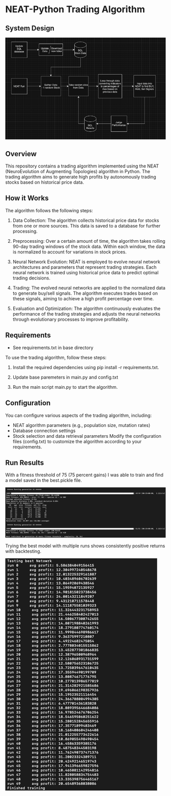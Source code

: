 # NEAT-Python Trading Algorithm

## System Design

![System Design Overview](Attachments/stockTrader_NEAT_Overview.png)

## Overview

This repository contains a trading algorithm implemented using the NEAT (NeuroEvolution of Augmenting Topologies) algorithm in Python. The trading algorithm aims to generate high profits by autonomously trading stocks based on historical price data.

## How it Works

The algorithm follows the following steps:

1. Data Collection: The algorithm collects historical price data for stocks from one or more sources. This data is saved to a database for further processing.

2. Preprocessing: Over a certain amount of time, the algorithm takes rolling 90-day trading windows of the stock data. Within each window, the data is normalized to account for variations in stock prices.

3. Neural Network Evolution: NEAT is employed to evolve neural network architectures and parameters that represent trading strategies. Each neural network is trained using historical price data to predict optimal trading decisions.

4. Trading: The evolved neural networks are applied to the normalized data to generate buy/sell signals. The algorithm executes trades based on these signals, aiming to achieve a high profit percentage over time.

5. Evaluation and Optimization: The algorithm continuously evaluates the performance of the trading strategies and adjusts the neural networks through evolutionary processes to improve profitability.

## Requirements

- See requirements.txt in base directory

To use the trading algorithm, follow these steps:

1. Install the required dependencies using pip install -r requirements.txt.

2. Update base paremeters in main.py and config.txt

3. Run the main script main.py to start the algorithm.

## Configuration

You can configure various aspects of the trading algorithm, including:

- NEAT algorithm parameters (e.g., population size, mutation rates)
- Database connection settings
- Stock selection and data retrieval parameters
  Modify the configuration files (config.txt) to customize the algorithm according to your requirements.

## Run Results

With a fitness threshold of 75 (75 percent gains) I was able to train and find a model saved in the best.pickle file.

![Results CMD window](Attachments/Training_results.png)

Trying the best model with multiple runs shows consistently positive returns with backtesting.

![Best Model Run Results](Attachments/BestModel_Results.png)
